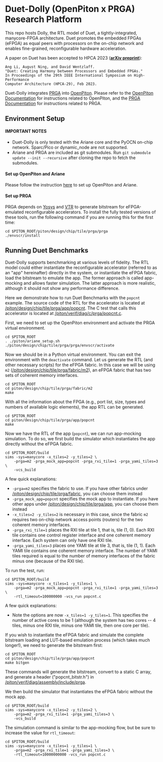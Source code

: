 # Duet-Dolly (OpenPiton x PRGA) Research Platform

This repo hosts Dolly, the RTL model of Duet, a tightly-integrated,
manycore-FPGA architecture.
Duet promotes the embedded FPGAs (eFPGA) as equal peers with processors on
the on-chip network and enables fine-grained, reconfigurable hardware
acceleration.

A paper on Duet has been accepted to HPCA 2023
(**[arXiv preprint](https://arxiv.org/abs/2301.02785)**):

```
Ang Li, August Ning, and David Wentzlaff.
"Duet: Creating Harmony between Processors and Embedded FPGAs."
In Proceedings of the 29th IEEE International Symposium on High-Performance
Computer Architecture (HPCA-29), Feb 2023.
```

Duet-Dolly integrates [PRGA](https://github.com/PrincetonUniversity/prga) into
[OpenPiton](https://github.com/PrincetonUniversity/openpiton).
Please refer to the [OpenPiton Documentation](/OPENPITON_README.md) for
instructions related to OpenPiton, and the [PRGA
Documentation](https://prga.readthedocs.io/en/latest/) for instructions
related to PRGA.

## Environment Setup

#### IMPORTANT NOTES

- Duet-Dolly is only tested with the Ariane core and the PyOCN on-chip
  network. Sparc/Pico or dynamic\_node are not supported.
- Ariane and PRGA are included as git submodules. Run `git submodule update
  --init --recursive` after cloning the repo to fetch the submodules.

#### Set up OpenPiton and Ariane

Please follow the instruction [here](/OPENPITON_README.md#environment-setup-1)
to set up OpenPiton and Ariane.

#### Set up PRGA

PRGA depends on [Yosys](https://github.com/YosysHQ/yosys) and
[VTR](https://github.com/verilog-to-routing/vtr-verilog-to-routing) to
generate bitstream for eFPGA-emulated reconfigurable accelerators.
To install the fully tested versions of these tools, run the following command
if you are running this for the first time:

```
cd $PITON_ROOT/piton/design/chip/tile/prga/prga
./envscr/install
```

## Running Duet Benchmarks

Duet-Dolly supports benchmarking at various levels of fidelity.
The RTL model could either instantiate the reconfigurable accelerator
(referred to as an "app" hereinafter) directly in the system, or instantiate
the eFPGA fabric, load the bitstream to emulate the app.
The former approach is called app-mocking and allows faster simulation.
The latter approach is more realistic, although it should not show any
performance difference.

Here we demonstrate how to run Duet Benchmarks with the `popcnt` example. 
The source code of the RTL for the accelerator is located at
[/piton/design/chip/tile/prga/app/popcnt](/piton/design/chip/tile/prga/app/popcnt).
The C test that calls this accelerator is located at
[/piton/verif/diag/c/prga/popcnt.c](/piton/verif/diag/c/prga/popcnt.c).

First, we need to set up the OpenPiton environment and activate the PRGA
virtual environment.

```
cd $PITON_ROOT
. ./piton/ariane_setup.sh
./piton/design/chip/tile/prga/prga/envscr/activate
```

Now we should be in a Python virtual environment. You can exit the environment
with the `deactivate` command.
Let us generate the RTL (and other necessary scripts) for the eFPGA fabric.
In this case we will be using `m2` ([/piton/design/chip/tile/prga/fabric/m2](/piton/design/chip/tile/prga/fabric/m2)),
an eFPGA fabric that has two sets of coherent memory interfaces.

```
cd $PITON_ROOT
cd piton/design/chip/tile/prga/fabric/m2
make
```

With all the information about the FPGA (e.g., port list, size, types and
numbers of available logic elements), the app RTL can be generated.

```
cd $PITON_ROOT
cd piton/design/chip/tile/prga/app/popcnt
make
```

Now we have the RTL of the app (`popcnt`), we can run app-mocking simulation.
To do so, we first build the simulator which instantiates the app directly
without the eFPGA fabric.

```
cd $PITON_ROOT/build
sims -sys=manycore -x_tiles=2 -y_tiles=2 \
    -prga=m2 -prga_mock_app=popcnt -prga_rxi_tile=1 -prga_yami_tiles=3 \
    -vcs_build
```

A few quick explanations:
- `-prga=m2` specifies the fabric to use. If you have other fabrics under
  [/piton/design/chip/tile/prga/fabric](/piton/design/chip/tile/prga/fabric), you can choose them instead
- `-prga_mock_app=popcnt` specifies the mock app to instantiate. If you have
  other apps under [/piton/design/chip/tile/prga/app](/piton/design/chip/tile/prga/app), you can choose them
  instead
- `-x_tiles=2 -y_tiles=2` is necessary in this case, since the fabric `m2`
  requires two on-chip network access points (routers) for the two coherent
  memory interfaces.
- `-prga_rxi_tile=1` places the RXI tile at tile 1, that is, tile (1, 0).
  Each RXI tile contains one control register interface and one coherent
  memory interface.
  Each system can only have one RXI tile.
- `-prga_yami_tiles=3` places one YAMI tile at tile 3, that is, tile (1, 1).
  Each YAMI tile contains one coherent memory interface.
  The number of YAMI tiles required is equal to the number of memory
  interfaces of the fabric minus one (because of the RXI tile).

To run the test, run:

```
cd $PITON_ROOT/build
sims -sys=manycore -x_tiles=1 -y_tiles=1 \
    -prga=m2 -prga_mock_app=popcnt -prga_rxi_tile=1 -prga_yami_tiles=3 \
    -rtl_timeout=100000000 -vcs_run popcnt.c
```

A few quick explanations:
- Note the options are now `-x_tiles=1 -y_tiles=1`.
  This specifies the number of active cores to be 1 (although the system has
  two cores -- 4 tiles, minus one RXI tile, minus one YAMI tile, then one core
  per tile).

If you wish to instantiate the eFPGA fabric and simulate the complete
bitstream loading and LUT-based emulation process (which takes much longer!),
we need to generate the bitstream first:

```
cd $PITON_ROOT
cd piton/design/chip/tile/prga/app/popcnt
make bitgen
```

These commands will generate the bitstream, convert to a static C array, and
generate a header ("popcnt\_bitstr.h") in
[/piton/verif/diag/assembly/include/prga](/piton/verif/diag/assembly/include/prga).

We then build the simulator that instantiates the eFPGA fabric without the
mock app.

```
cd $PITON_ROOT/build
sims -sys=manycore -x_tiles=2 -y_tiles=2 \
    -prga=m2 -prga_rxi_tile=1 -prga_yami_tiles=3 \
    -vcs_build
```

The simulation command is similar to the app-mocking flow, but be sure to
increase the value for `rtl_timeout`:

```
cd $PITON_ROOT/build
sims -sys=manycore -x_tiles=1 -y_tiles=1 \
    -prga=m2 -prga_rxi_tile=1 -prga_yami_tiles=3 \
    -rtl_timeout=10000000000 -vcs_run popcnt.c
```
